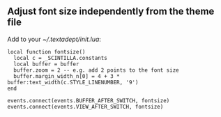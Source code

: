 ## Adjust font size independently from the theme file

Add to your *~/.textadept/init.lua*:

    local function fontsize()
      local c = _SCINTILLA.constants
      local buffer = buffer
      buffer.zoom = 2 -- e.g. add 2 points to the font size
      buffer.margin_width_n[0] = 4 + 3 * buffer:text_width(c.STYLE_LINENUMBER, '9')
    end

    events.connect(events.BUFFER_AFTER_SWITCH, fontsize)
    events.connect(events.VIEW_AFTER_SWITCH, fontsize)

